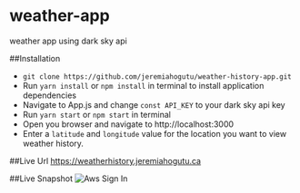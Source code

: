 # weather-app
weather app using dark sky api

##Installation
* `git clone https://github.com/jeremiahogutu/weather-history-app.git`
* Run `yarn install` or `npm install` in terminal to install application dependencies
* Navigate to App.js and change `const API_KEY` to your dark sky api key
* Run `yarn start` or `npm start` in terminal
* Open you browser and navigate to http://localhost:3000
* Enter a `latitude` and `longitude` value for the location you want to view weather history.

##Live Url
https://weatherhistory.jeremiahogutu.ca

##Live Snapshot
![Aws Sign In](https://portfolio-jeremiah.s3.ca-central-1.amazonaws.com/weatherSnapshot.png)
